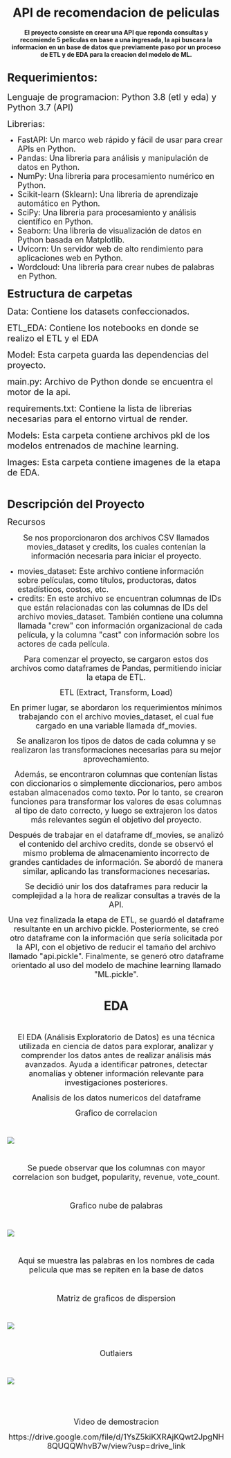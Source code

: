 <h1 align="center"> API de recomendacion de peliculas </h1>
<h4 align="center">
El proyecto consiste en crear una API que reponda consultas y recomiende 5 peliculas en base a una ingresada, la api buscara la informacion en un base de datos que previamente paso por un proceso de ETL y de EDA para la creacion del modelo de ML.
</h4>

<h2><strong><span style="font-size:26px">Requerimientos:</span></strong></h2>

<p><span style="font-size:20px">Lenguaje de programacion: Python 3.8 (etl y eda) y Python 3.7 (API)</span></p>

<p><span style="font-size:20px">Librerias: </span></p>

<ul>
	<li><span style="font-size:18px">FastAPI: Un marco web r&aacute;pido y f&aacute;cil de usar para crear APIs en Python.</span></li>
	<li><span style="font-size:18px">Pandas: Una libreria para an&aacute;lisis y manipulaci&oacute;n de datos en Python.</span></li>
	<li><span style="font-size:18px">NumPy: Una libreria para procesamiento num&eacute;rico en Python.</span></li>
	<li><span style="font-size:18px">Scikit-learn (Sklearn): Una libreria de aprendizaje autom&aacute;tico en Python.</span></li>
	<li><span style="font-size:18px">SciPy: Una libreria para procesamiento y an&aacute;lisis cient&iacute;fico en Python.</span></li>
	<li><span style="font-size:18px">Seaborn: Una libreria de visualizaci&oacute;n de datos en Python basada en Matplotlib.</span></li>
	<li><span style="font-size:18px">Uvicorn: Un servidor web de alto rendimiento para aplicaciones web en Python.</span></li>
	<li><span style="font-size:18px">Wordcloud: Una libreria para crear nubes de palabras en Python.</span></li>
</ul>

<p><strong><span style="font-size:26px">Estructura de carpetas</span></strong></p>

<p><span style="font-size:20px">Data: Contiene los datasets confeccionados.</span></p>

<p><span style="font-size:20px">ETL_EDA: Contiene los notebooks en donde se realizo el ETL y el EDA</span></p>

<p><span style="font-size:20px">Model: Esta carpeta guarda las dependencias del proyecto.</span></p>

<p><span style="font-size:20px">main.py: Archivo de Python donde se encuentra el motor de la api.</span></p>

<p><span style="font-size:20px">requirements.txt: Contiene la lista de librerias necesarias para el entorno virtual de render.</span></p>

<p><span style="font-size:20px">Models: Esta carpeta contiene archivos pkl de los modelos entrenados de machine learning.</span></p>

<p><span style="font-size:20px">Images: Esta carpeta contiene imagenes de la etapa de EDA.</span></p>

<p>&nbsp;</p>

<p><span style="font-size:26px"><strong>Descripci&oacute;n del Proyecto</strong></span></p>

<p><span style="font-size:20px">Recursos</span></p>

<p style="text-align:center"><span style="font-size:18px">Se nos proporcionaron dos archivos CSV llamados movies_dataset y credits, los cuales conten&iacute;an la informaci&oacute;n necesaria para iniciar el proyecto.</span></p>

<ul>
	<li><span style="font-size:18px">movies_dataset: Este archivo contiene informaci&oacute;n sobre pel&iacute;culas, como t&iacute;tulos, productoras, datos estad&iacute;sticos, costos, etc.</span></li>
	<li><span style="font-size:18px">credits: En este archivo se encuentran columnas de IDs que est&aacute;n relacionadas con las columnas de IDs del archivo movies_dataset. Tambi&eacute;n contiene una columna llamada &quot;crew&quot; con informaci&oacute;n organizacional de cada pel&iacute;cula, y la columna &quot;cast&quot; con informaci&oacute;n sobre los actores de cada pel&iacute;cula.</span></li>
</ul>

<p style="text-align:center"><span style="font-size:18px">Para comenzar el proyecto, se cargaron estos dos archivos como dataframes de Pandas, permitiendo iniciar la etapa de ETL.</span></p>

<p style="text-align:center"><span style="font-size:18px">ETL (Extract, Transform, Load)</span></p>

<p style="text-align:center"><span style="font-size:18px">En primer lugar, se abordaron los requerimientos m&iacute;nimos trabajando con el archivo movies_dataset, el cual fue cargado en una variable llamada df_movies.</span></p>

<p style="text-align:center"><span style="font-size:18px">Se analizaron los tipos de datos de cada columna y se realizaron las transformaciones necesarias para su mejor aprovechamiento.</span></p>

<p style="text-align:center"><span style="font-size:18px">Adem&aacute;s, se encontraron columnas que conten&iacute;an listas con diccionarios o simplemente diccionarios, pero ambos estaban almacenados como texto. Por lo tanto, se crearon funciones para transformar los valores de esas columnas al tipo de dato correcto, y luego se extrajeron los datos m&aacute;s relevantes seg&uacute;n el objetivo del proyecto.</span></p>

<p style="text-align:center"><span style="font-size:18px">Despu&eacute;s de trabajar en el dataframe df_movies, se analiz&oacute; el contenido del archivo credits, donde se observ&oacute; el mismo problema de almacenamiento incorrecto de grandes cantidades de informaci&oacute;n. Se abord&oacute; de manera similar, aplicando las transformaciones necesarias.</span></p>

<p style="text-align:center"><span style="font-size:18px">Se decidi&oacute; unir los dos dataframes para reducir la complejidad a la hora de realizar consultas a trav&eacute;s de la API.</span></p>

<p style="text-align:center"><span style="font-size:18px">Una vez finalizada la etapa de ETL, se guard&oacute; el dataframe resultante en un archivo pickle. Posteriormente, se cre&oacute; otro dataframe con la informaci&oacute;n que ser&iacute;a solicitada por la API, con el objetivo de reducir el tama&ntilde;o del archivo llamado &quot;api.pickle&quot;. Finalmente, se gener&oacute; otro dataframe orientado al uso del modelo de machine learning llamado &quot;ML.pickle&quot;.</span></p>


<p style="text-align:center">&nbsp;</p>

<p style="text-align:center"><strong><span style="font-size:28px">EDA</span></strong></p>

<p style="text-align:center">&nbsp;</p>

<p style="text-align:center"><span style="font-size:18px">El EDA (An&aacute;lisis Exploratorio de Datos) es una t&eacute;cnica utilizada en ciencia de datos para explorar, analizar y comprender los datos antes de realizar an&aacute;lisis m&aacute;s avanzados. Ayuda a identificar patrones, detectar anomal&iacute;as y obtener informaci&oacute;n relevante para investigaciones posteriores.</span></p>

<p style="text-align:center"><span style="font-size:18px">Analisis de los datos numericos del dataframe</span></p>

<p style="text-align:center"><span style="font-size:18px">Grafico de correlacion</span></p>

<p style="text-align:center">&nbsp;</p>

<img src="https://github.com/Galo0000/Api_proyect/blob/main/Images/corr.jpg">

<p style="text-align:center">&nbsp;</p>

<p style="text-align:center"><span style="font-size:18px">Se puede observar que los columnas con mayor correlacion son budget, popularity, revenue, vote_count.</span></p>

<p style="text-align:center">&nbsp;</p>

<p style="text-align:center"><span style="font-size:18px">Grafico nube de palabras</span></p>

<p style="text-align:center">&nbsp;</p>

<img src="https://github.com/Galo0000/Api_proyect/blob/main/Images/nubepalabras.jpg">

<p style="text-align:center">&nbsp;</p>

<p style="text-align:center"><span style="font-size:18px">Aqui se muestra las palabras en los nombres de cada pelicula que mas se repiten en la base de datos</span></p>

<p style="text-align:center">&nbsp;</p>

<p style="text-align:center"><span style="font-size:18px">Matriz de graficos de dispersion</span></p>

<p style="text-align:center">&nbsp;</p>

<img src="https://github.com/Galo0000/Api_proyect/blob/main/Images/pairplt.jpg">

<p style="text-align:center">&nbsp;</p>

<p style="text-align:center"><span style="font-size:18px">Outlaiers</span></p>

<p style="text-align:center">&nbsp;</p>

<img src="https://github.com/Galo0000/Api_proyect/blob/main/Images/popularity.jpg">

<p style="text-align:center">&nbsp;</p>

<p>&nbsp;</p>

<p style="text-align:center"><span style="font-size:18px">Video de demostracion</span></p>


<p style="text-align:center"><span style="font-size:18px">https://drive.google.com/file/d/1YsZ5kiKXRAjKQwt2JpgNH8QUQQWhvB7w/view?usp=drive_link</span></p>